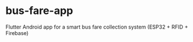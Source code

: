 # bus-fare-app
Flutter Android app for a smart bus fare collection system (ESP32 + RFID + Firebase)
